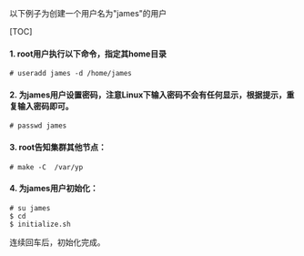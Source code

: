 以下例子为创建一个用户名为"james"的用户

[TOC]

#### 1. root用户执行以下命令，指定其home目录

    # useradd james -d /home/james

#### 2. 为james用户设置密码，注意Linux下输入密码不会有任何显示，根据提示，重复输入密码即可。

    # passwd james

#### 3. root告知集群其他节点：

    # make -C  /var/yp

#### 4. 为james用户初始化：

    # su james
    $ cd
    $ initialize.sh

连续回车后，初始化完成。
